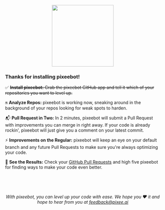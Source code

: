 <p align="center">
  <img src="/img/0-Icon-Trimmed.png" width="200px" />
</p>

### Thanks for installing pixeebot!

:white_check_mark: ~~**Install pixeebot:**  Grab the pixeebot GitHub app and tell it which of your repositories you want to level up.~~

:on: **Analyze Repos:** pixeebot is working now, sneaking around in the background of your repos looking for weak spots to harden.

:mailbox_with_mail: **Pull Request in Two:** In 2 minutes, pixeebot will submit a Pull Request with improvements you can merge in right away. If your code is already rockin', pixeebot will just give you a comment on your latest commit.

:zap: **Improvements on the Regular:** pixeebot will keep an eye on your default branch and any future Pull Requests to make sure you're always optimizing your code.

:eyes: **See the Results:**  Check your [GitHub Pull Requests](https://github.com/pulls?q=is%3Aopen+is%3Apr+archived%3Afalse+author%3Aapp%2Fpixeebot) and high five pixeebot for finding ways to make your code even better.

  
</font>
<br/><br/><br/>

*<p align="center">
With pixeebot, you can level up your code with ease. We hope you :heart: it and hope to hear from you at feedback@pixee.ai*
</p>